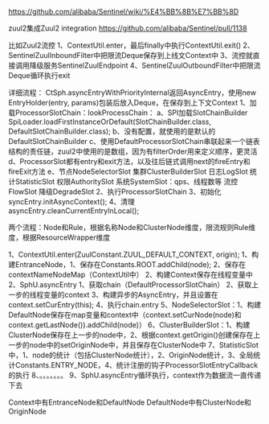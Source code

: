 https://github.com/alibaba/Sentinel/wiki/%E4%BB%8B%E7%BB%8D


zuul2集成Zuul2 integration 
https://github.com/alibaba/Sentinel/pull/1138


比如Zuul2流控
1、ContextUtil.enter，最后finally中执行ContextUtil.exit()
2、SentinelZuulInboundFilter中把限流Deque<EntryHolder>保存到上线文Context中
3、流控就直接调用降级服务SentinelZuulEndpoint
4、SentinelZuulOutboundFilter中把限流Deque<EntryHolder>循环执行exit



详细流程：
CtSph.asyncEntryWithPriorityInternal返回AsyncEntry，使用new EntryHolder(entry, params)包装后放入Deque<EntryHolder>，在保存到上下文Context
1、加载ProcessorSlotChain：lookProcessChain：
	a、SPI加载SlotChainBuilder SpiLoader.loadFirstInstanceOrDefault(SlotChainBuilder.class, DefaultSlotChainBuilder.class);
	b、没有配置，就使用的是默认的DefaultSlotChainBuilder
	c、使用DefaultProcessorSlotChain串联起来一个链表结构的责任链，zuul2中使用的是数组，因为有filterOrder用来定义顺序，更灵活
	d、ProcessorSlot都有entry和exit方法，以及往后链式调用next的fireEntry和fireExit方法
	e、节点NodeSelectorSlot
	   集群ClusterBuilderSlot
	   日志LogSlot
	   统计StatisticSlot
	   权限AuthoritySlot
	   系统SystemSlot：qps、线程数等
	   流控FlowSlot
	   降级DegradeSlot
2、执行ProcessorSlotChain
3、初始化syncEntry.initAsyncContext();
4、清理asyncEntry.cleanCurrentEntryInLocal();



两个流程：Node和Rule，根据名称Node和ClusterNode维度，限流规则Rule维度，根据ResourceWrapper维度

1、ContextUtil.enter(ZuulConstant.ZUUL_DEFAULT_CONTEXT, origin);
    1、构建EntranceNode，1、保存在Constants.ROOT.addChild(node);  2、保存在contextNameNodeMap（ContextUtil中）
    2、构建Context保存在线程变量中
2、SphU.asyncEntry
    1、获取chain（DefaultProcessorSlotChain）
    2、获取上一步的线程变量的context
    3、构建异步的AsyncEntry，并且设置在context.setCurEntry(this);
    4、执行chain.entry
    5、NodeSelectorSlot：1、构建DefaultNode保存在map变量和context中（context.setCurNode(node)和context.getLastNode()).addChild(node)）
    6、ClusterBuilderSlot：1、构建ClusterNode保存在上一步的node中，2、根据context.getOrigin()创建保存在上一步的node中的setOriginNode中，并且保存在ClusterNode中
    7、StatisticSlot中，1、node的统计（包括ClusterNode统计），2、OriginNode统计，3、全局统计Constants.ENTRY_NODE，4、统计注册的钩子ProcessorSlotEntryCallback的执行
    8、。。。。。。。
    9、SphU.asyncEntry循环执行，context作为数据流一直传递下去



Context中有EntranceNode和DefaultNode
DefaultNode中有ClusterNode和OriginNode



